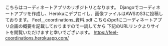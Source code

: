こちらはコーディネートアプリのリポジトリとなります。
Djangoでコーディネートアプリを作成し、Herokuにデプロイし、画像ファイルはAWSのS3に投稿しております。
Feel＿coordinations_資料.pdf こちらのpdfにコーディネートアプリ企画の概要を記載しておりますので一読してから
下記のURLリンクよりサイトを閲覧いただけますと幸いでございます。
https://feel-coordinations.herokuapp.com/
